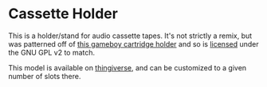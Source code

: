 # Cassette Holder

This is a holder/stand for audio cassette tapes. It's not strictly a remix, but
was patterned off of [this gameboy cartridge holder][gameboy] and so is
[licensed](./LICENSE) under the GNU GPL v2 to match.

This model is available on [thingiverse][], and can be customized to a given
number of slots there.


[gameboy]: https://www.thingiverse.com/thing:964315
[thingiverse]: https://www.thingiverse.com/thing:3146772
